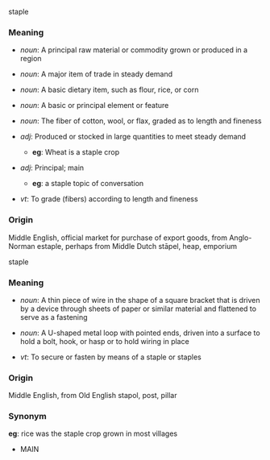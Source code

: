 staple
### Meaning
+ _noun_: A principal raw material or commodity grown or produced in a region
+ _noun_: A major item of trade in steady demand
+ _noun_: A basic dietary item, such as flour, rice, or corn
+ _noun_: A basic or principal element or feature
+ _noun_: The fiber of cotton, wool, or flax, graded as to length and fineness

+ _adj_: Produced or stocked in large quantities to meet steady demand
    + __eg__: Wheat is a staple crop
+ _adj_: Principal; main
    + __eg__: a staple topic of conversation

+ _vt_: To grade (fibers) according to length and fineness

### Origin

Middle English, official market for purchase of export goods, from Anglo-Norman estaple, perhaps from Middle Dutch stāpel, heap, emporium

staple
### Meaning
+ _noun_: A thin piece of wire in the shape of a square bracket that is driven by a device through sheets of paper or similar material and flattened to serve as a fastening
+ _noun_: A U-shaped metal loop with pointed ends, driven into a surface to hold a bolt, hook, or hasp or to hold wiring in place

+ _vt_: To secure or fasten by means of a staple or staples

### Origin

Middle English, from Old English stapol, post, pillar

### Synonym

__eg__: rice was the staple crop grown in most villages

+ MAIN


